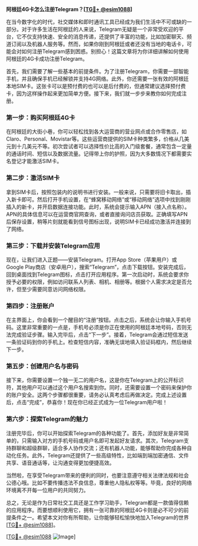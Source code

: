**阿根廷4G卡怎么注册Telegram？[[TG💪+ @esim1088](https://t.me/s/esim1088)]**

在当今数字化的时代，社交媒体和即时通讯工具已经成为我们生活中不可或缺的一部分。对于许多生活在阿根廷的人来说，Telegram无疑是一个非常受欢迎的平台，它不仅支持快速、安全的消息传递，还提供了丰富的功能，比如加密聊天、频道订阅以及机器人服务等。然而，如果你刚到阿根廷或者还没有当地的电话卡，可能会对如何注册Telegram感到困惑。别担心！这篇文章将为你详细讲解如何使用阿根廷的4G卡成功注册Telegram。

首先，我们需要了解一些基本的前提条件。为了注册Telegram，你需要一部智能手机，并且确保手机已经解锁并支持4G网络。此外，你还需要一张有效的阿根廷本地SIM卡。这张卡可以是预付费的也可以是后付费的，但通常建议选择预付费卡，因为这样操作起来更加简单方便。接下来，我们就一步步来教你如何完成注册。

### 第一步：购买阿根廷4G卡

在阿根廷的大街小巷，你可以轻松找到各大运营商的营业网点或合作零售店，如Claro、Personal、Movistar等。这些运营商提供的SIM卡种类繁多，价格从几美元到十几美元不等。初次尝试者可以选择性价比高的入门级套餐，通常包含一定量的通话时间、短信以及数据流量。记得带上你的护照，因为大多数情况下都需要实名登记才能激活SIM卡。

### 第二步：激活SIM卡

拿到SIM卡后，按照包装内的说明书进行安装。一般来说，只需要将旧卡取出，插入新卡即可。然后打开手机设置，在“蜂窝移动网络”或“移动网络”选项中找到刚刚插入的新卡，并开启数据连接功能。此时，系统会提示输入APN（接入点名称）。APN的具体信息可以在运营商官网查询，或者直接询问店员获取。正确填写APN后保存设置，稍等片刻就能看到信号图标出现，说明SIM卡已经成功激活并连接到了网络。

### 第三步：下载并安装Telegram应用

现在，让我们进入正题——安装Telegram。打开App Store（苹果用户）或Google Play商店（安卓用户），搜索“Telegram”，点击下载按钮。安装完成后，回到桌面找到Telegram图标，点击打开应用程序。第一次启动时，系统会要求你授予必要的权限，例如访问联系人列表、相机、相册等。根据个人需求决定是否允许，但至少需要同意访问网络权限。

### 第四步：注册账户

在主界面上，你会看到一个醒目的“注册”按钮。点击之后，系统会让你输入手机号码。这里非常重要的一点是，手机号必须是你正在使用的阿根廷本地号码，否则无法完成验证步骤。输入完毕后，点击“下一步”。接着，Telegram会通过短信发送一条验证码到你的手机上。检查短信内容，准确无误地填入验证码框内，然后继续下一步。

### 第五步：创建用户名与密码

接下来，你需要设置一个独一无二的用户名，这是你在Telegram上的公开标识符，其他用户可以通过这个用户名搜索到你。同时，还需要设置一个密码来保护你的账户安全。这两个步骤都很重要，请务必认真考虑后再做决定。完成上述设置后，点击“完成”，恭喜你！现在你已经正式成为一位Telegram用户啦！

### 第六步：探索Telegram的魅力

注册完毕后，你可以开始探索Telegram的各种功能了。首先，添加好友是非常简单的，只需输入对方的手机号码或用户名即可发起好友请求。其次，Telegram支持群聊和超级群聊，适合多人协作交流；还有机器人功能，能够帮助你完成各种自动化任务。此外，Telegram还提供了一些高级特性，比如端到端加密通信、文件共享、语音通话等，让沟通变得更加便捷高效。

当然啦，在享受Telegram带来的便利的同时，也要注意遵守相关法律法规和社会公德心哦。比如不要传播违法不良信息，尊重他人隐私权等等。毕竟，良好的网络环境离不开每一位用户的共同努力。

总之，无论是作为日常社交工具还是工作学习助手，Telegram都是一款值得信赖的应用程序。而要想顺利使用它，拥有一张可靠的阿根廷4G卡则是必不可少的前提条件之一。希望本文对你有所帮助，让你能够轻松愉快地加入Telegram的世界[[TG💪+ @esim1088](https://t.me/s/esim1088)]。

[[TG💪+ @esim1088](https://t.me/s/esim1088) ![Image](https://i.postimg.cc/4NQfJmqS/Snipaste-2025-05-13-00-14-12.png)]